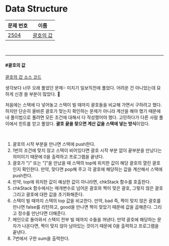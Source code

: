 # Data Structure

| 문제 번호                                    | 이름                    |
| -------------------------------------------- | ----------------------- |
| [2504](https://www.acmicpc.net/problem/2504) | [괄호의 값](#괄호의-값) |

<br>

<hr>

#### #괄호의 값

[괄호의 값 소스 코드](https://github.com/hjyeon-n/Algorithm_study/blob/master/BOJ/2020.11/Solution_2504.java)

생각보다 너무 오래 풀었던 문제💦 미치기 일보직전에 풀었다. 어려운 건 아니었는데 묘하게 신경 쓸 부분이 많았다. 🤯

처음에는 스택에 다 넣어놓고 스택이 빌 때까지 괄호들을 비교해 가면서 구하려고 했다. 하지만 단순히 올바른 괄호가 맞는지 확인하는 문제가 아니라 계산을 해야 했기 때문에 내 풀이법으로 풀려면 모든 조건에 대해서 다 작성했어야 했다. 고민하다가 다른 사람 풀이에서 힌트를 얻고 풀었다. **괄호 끝을 찾으면 계산 값을 스택에 넣는 방식**이었다.

<br>

1. 괄호의 시작 부분을 만나면 스택에 push한다.
2. 1번의 조건에 맞지 않고 스택이 비어있다면 괄호 시작 부분 없이 끝부분을 만났다는 의미이기 때문에 0을 출력하고 프로그램을 끝낸다.
3. 괄호가 ")" 또는 "]"을 만났을 때 스택의 top에 위치한 값이 해당 괄호의 열린 괄호인지 확인한다. 만약, 맞다면 pop해 주고 각 괄호에 해당하는 값을 계산해서 스택에 push한다.
4. 만약, top에 위치한 값이 예상한 값이 아니라면, chkStack 함수를 호출한다.
5. chkStack 함수에서는 매개변수로 넘어온 괄호와 짝이 맞은 괄호, 그렇지 않은 괄호 그리고 괄호에 대한 값을 초기화해준다.
6. 스택이 빌 때까지 스택의 top 값을 비교한다. 만약, bad 즉, 짝이 맞지 않은 괄호를 만나면 false를 리턴하고, good을 만나면 짝이 맞았기 때문에 값을 곱해준다. 그리고 정수를 만난다면 더해준다.
7. 메인으로 돌아와서 스택이 전부 빌 때까지 수들을 꺼낸다. 만약 괄호에 해당하는 문자가 나온다면, 짝이 맞지 않아 남아있는 것이기 때문에 0을 출력하고 프로그램을 끝낸다.
8. 7번에서 구한 sum을 출력한다.